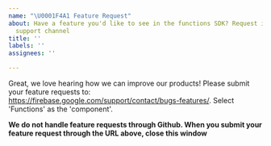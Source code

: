 ```yaml
---
name: "\U0001F4A1 Feature Request"
about: Have a feature you'd like to see in the functions SDK? Request it through our
  support channel
title: ''
labels: ''
assignees: ''

---
```


Great, we love hearing how we can improve our products! Please submit your feature requests to:
https://firebase.google.com/support/contact/bugs-features/. Select 'Functions' as the 'component'. 

**We do not handle feature requests through Github. When you submit your feature request through the URL above, close this window**
